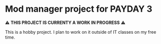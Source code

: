 # Mod manager project for PAYDAY 3
⚠️ **THIS PROJECT IS CURRENTY A WORK IN PROGRESS** ⚠️

This is a hobby project. I plan to work on it outside of IT classes on my free time.
